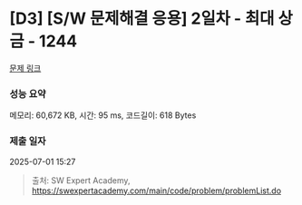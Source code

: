 # [D3] [S/W 문제해결 응용] 2일차 - 최대 상금 - 1244 

[문제 링크](https://swexpertacademy.com/main/code/problem/problemDetail.do?contestProbId=AV15Khn6AN0CFAYD) 

### 성능 요약

메모리: 60,672 KB, 시간: 95 ms, 코드길이: 618 Bytes

### 제출 일자

2025-07-01 15:27



> 출처: SW Expert Academy, https://swexpertacademy.com/main/code/problem/problemList.do